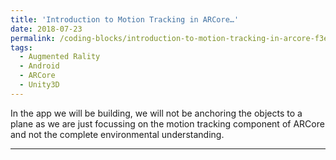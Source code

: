 ```yaml
---
title: 'Introduction to Motion Tracking in ARCore…'
date: 2018-07-23
permalink: /coding-blocks/introduction-to-motion-tracking-in-arcore-f3e584ce0ba0
tags:
  - Augmented Rality
  - Android
  - ARCore
  - Unity3D
---
```


In the app we will be building, we will not be anchoring the objects to a plane as we are just focussing on the motion tracking component of ARCore and not the complete environmental understanding.

---
